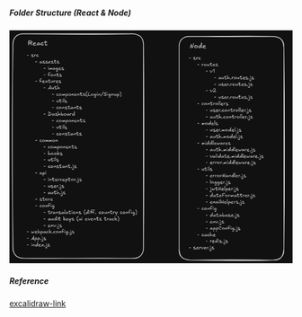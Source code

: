 ##### Folder Structure (React & Node)
![alt text](images/folder-structure.png)

##### Reference
[excalidraw-link](https://excalidraw.com/#json=Ikrr6yn49y_VGlkOxjfuq,_UYZjkk3Z7YOp4PUlJRpqQ)